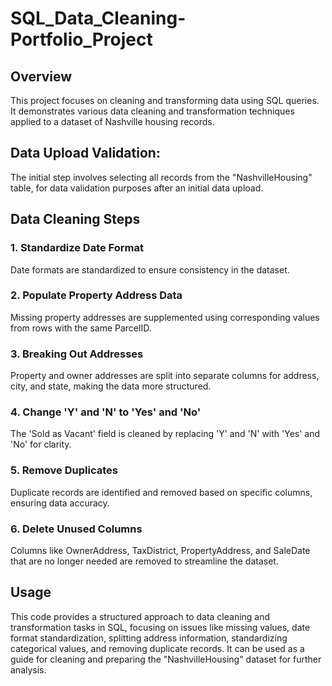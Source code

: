 # SQL_Data_Cleaning-Portfolio_Project

## Overview
This project focuses on cleaning and transforming data using SQL queries. It demonstrates various data cleaning and transformation techniques applied to a dataset of Nashville housing records.

## Data Upload Validation:
The initial step involves selecting all records from the "NashvilleHousing" table, for data validation purposes after an initial data upload.

## Data Cleaning Steps
### 1. Standardize Date Format
Date formats are standardized to ensure consistency in the dataset.
### 2. Populate Property Address Data
Missing property addresses are supplemented using corresponding values from rows with the same ParcelID.
### 3. Breaking Out Addresses
Property and owner addresses are split into separate columns for address, city, and state, making the data more structured.
### 4. Change 'Y' and 'N' to 'Yes' and 'No'
The 'Sold as Vacant' field is cleaned by replacing 'Y' and 'N' with 'Yes' and 'No' for clarity.
### 5. Remove Duplicates
Duplicate records are identified and removed based on specific columns, ensuring data accuracy.
### 6. Delete Unused Columns
Columns like OwnerAddress, TaxDistrict, PropertyAddress, and SaleDate that are no longer needed are removed to streamline the dataset.

## Usage
This code provides a structured approach to data cleaning and transformation tasks in SQL, focusing on issues like missing values, date format standardization, splitting address information, standardizing categorical values, and removing duplicate records. It can be used as a guide for cleaning and preparing the "NashvilleHousing" dataset for further analysis.








